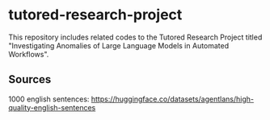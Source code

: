 # tutored-research-project

This repository includes related codes to the Tutored Research Project titled "Investigating Anomalies of Large Language Models in Automated Workflows".

## Sources

1000 english sentences: https://huggingface.co/datasets/agentlans/high-quality-english-sentences